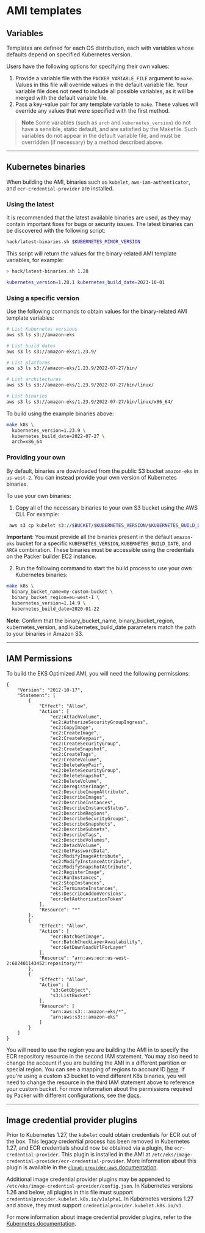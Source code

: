 # AMI templates

## Variables

Templates are defined for each OS distribution, each with variables whose defaults depend on specified Kubernetes version.

Users have the following options for specifying their own values:

1. Provide a variable file with the `PACKER_VARIABLE_FILE` argument to `make`. Values in this file will override values in the default variable file. Your variable file does not need to include all possible variables, as it will be merged with the default variable file.
2. Pass a key-value pair for any template variable to `make`. These values will override any values that were specified with the first method.

> **Note**
> Some variables (such as `arch` and `kubernetes_version`) do not have a sensible, static default, and are satisfied by the Makefile.
> Such variables do not appear in the default variable file, and must be overridden (if necessary) by a method described above.

---

## Kubernetes binaries

When building the AMI, binaries such as `kubelet`, `aws-iam-authenticator`, and `ecr-credential-provider` are installed.

### Using the latest

It is recommended that the latest available binaries are used, as they may contain important fixes for bugs or security issues.
The latest binaries can be discovered with the following script:
```bash
hack/latest-binaries.sh $KUBERNETES_MINOR_VERSION
```
This script will return the values for the binary-related AMI template variables, for example:
```bash
> hack/latest-binaries.sh 1.28

kubernetes_version=1.28.1 kubernetes_build_date=2023-10-01
```

### Using a specific version

Use the following commands to obtain values for the binary-related AMI template variables:
```bash
# List Kubernetes versions
aws s3 ls s3://amazon-eks

# List build dates
aws s3 ls s3://amazon-eks/1.23.9/

# List platforms
aws s3 ls s3://amazon-eks/1.23.9/2022-07-27/bin/

# List architectures
aws s3 ls s3://amazon-eks/1.23.9/2022-07-27/bin/linux/

# List binaries
aws s3 ls s3://amazon-eks/1.23.9/2022-07-27/bin/linux/x86_64/
```

To build using the example binaries above:
```bash
make k8s \
  kubernetes_version=1.23.9 \
  kubernetes_build_date=2022-07-27 \
  arch=x86_64
```

### Providing your own

By default, binaries are downloaded from the public S3 bucket `amazon-eks` in `us-west-2`.
You can instead provide your own version of Kubernetes binaries.

To use your own binaries:

1. Copy all of the necessary binaries to your own S3 bucket using the AWS CLI. For example:
```bash
 aws s3 cp kubelet s3://$BUCKET/$KUBERNETES_VERSION/$KUBERNETES_BUILD_DATE/bin/linux/$ARCH/kubelet
```

**Important**: You must provide all the binaries present in the default `amazon-eks` bucket for a specific `KUBERNETES_VERSION`, `KUBERNETES_BUILD_DATE`, and `ARCH` combination.
These binaries must be accessible using the credentials on the Packer builder EC2 instance.

2. Run the following command to start the build process to use your own Kubernetes binaries:
```bash
make k8s \
  binary_bucket_name=my-custom-bucket \
  binary_bucket_region=eu-west-1 \
  kubernetes_version=1.14.9 \
  kubernetes_build_date=2020-01-22
```
**Note**: Confirm that the binary_bucket_name, binary_bucket_region, kubernetes_version, and kubernetes_build_date parameters match the path to your binaries in Amazon S3.

---

## IAM Permissions

To build the EKS Optimized AMI, you will need the following permissions:

```
{
    "Version": "2012-10-17",
    "Statement": [
        {
            "Effect": "Allow",
            "Action": [
                "ec2:AttachVolume",
                "ec2:AuthorizeSecurityGroupIngress",
                "ec2:CopyImage",
                "ec2:CreateImage",
                "ec2:CreateKeypair",
                "ec2:CreateSecurityGroup",
                "ec2:CreateSnapshot",
                "ec2:CreateTags",
                "ec2:CreateVolume",
                "ec2:DeleteKeyPair",
                "ec2:DeleteSecurityGroup",
                "ec2:DeleteSnapshot",
                "ec2:DeleteVolume",
                "ec2:DeregisterImage",
                "ec2:DescribeImageAttribute",
                "ec2:DescribeImages",
                "ec2:DescribeInstances",
                "ec2:DescribeInstanceStatus",
                "ec2:DescribeRegions",
                "ec2:DescribeSecurityGroups",
                "ec2:DescribeSnapshots",
                "ec2:DescribeSubnets",
                "ec2:DescribeTags",
                "ec2:DescribeVolumes",
                "ec2:DetachVolume",
                "ec2:GetPasswordData",
                "ec2:ModifyImageAttribute",
                "ec2:ModifyInstanceAttribute",
                "ec2:ModifySnapshotAttribute",
                "ec2:RegisterImage",
                "ec2:RunInstances",
                "ec2:StopInstances",
                "ec2:TerminateInstances",
                "eks:DescribeAddonVersions",
                "ecr:GetAuthorizationToken"
            ],
            "Resource": "*"
        },
        {
            "Effect": "Allow",
            "Action": [
                "ecr:BatchGetImage",
                "ecr:BatchCheckLayerAvailability",
                "ecr:GetDownloadUrlForLayer"
            ],
            "Resource": "arn:aws:ecr:us-west-2:602401143452:repository/*"
        },
        {
            "Effect": "Allow",
            "Action": [
                "s3:GetObject",
                "s3:ListBucket"
            ],
            "Resource": [
                "arn:aws:s3:::amazon-eks/*",
                "arn:aws:s3:::amazon-eks"
            ]
        }
    ]
}
```

You will need to use the region you are building the AMI in to specify the ECR repository resource in the second IAM statement. You may also need to change the account if you are building the AMI in a different partition or special region. You can see a mapping of regions to account ID [here](https://docs.aws.amazon.com/eks/latest/userguide/add-ons-images.html).
If you're using a custom s3 bucket to vend different K8s binaries, you will need to change the resource in the third IAM statement above to reference your custom bucket.
For more information about the permissions required by Packer with different configurations, see the [docs](https://www.packer.io/plugins/builders/amazon#iam-task-or-instance-role).

---

## Image credential provider plugins

Prior to Kubernetes 1.27, the `kubelet` could obtain credentials for ECR out of the box. This legacy credential process has been removed in Kubernetes 1.27, and
ECR credentials should now be obtained via a plugin, the `ecr-credential-provider`. This plugin is installed in the AMI at `/etc/eks/image-credential-provider/ecr-credential-provider`. More information about this plugin is available in the [`cloud-provider-aws` documentation](https://cloud-provider-aws.sigs.k8s.io/credential_provider/).

Additional image credential provider plugins may be appended to `/etc/eks/image-credential-provider/config.json`. In Kubernetes versions 1.26 and below, all plugins in this file must support `credentialprovider.kubelet.k8s.io/v1alpha1`. In Kubernetes versions 1.27 and above, they must support `credentialprovider.kubelet.k8s.io/v1`.

For more information about image credential provider plugins, refer to the [Kubernetes documentation](https://kubernetes.io/docs/tasks/administer-cluster/kubelet-credential-provider/).

